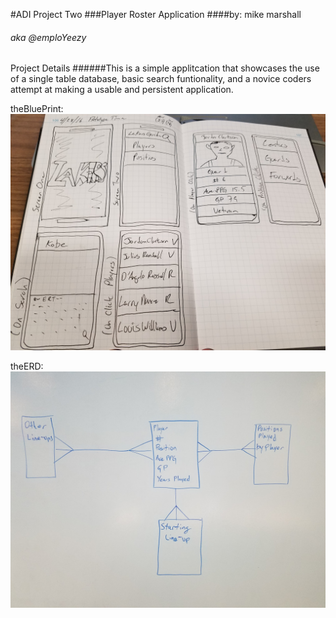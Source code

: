 #ADI Project Two
###Player Roster Application
####by: mike marshall
###### aka @emploYeezy

Project Details
######This is a simple applitcation that showcases the use of a single table database, basic search funtionality, and a novice coders attempt at making a usable and persistent application.   

theBluePrint:
![](projTwo/paperPrototype.jpg)

theERD:
![](projTwo/playerListErd.jpg)